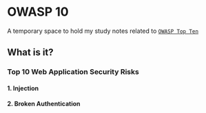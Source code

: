 # OWASP 10

A temporary space to hold my study notes related to [`OWASP Top Ten`](https://owasp.org/www-project-top-ten/)

## What is it?

### Top 10 Web Application Security Risks

#### 1. Injection

#### 2. Broken Authentication
